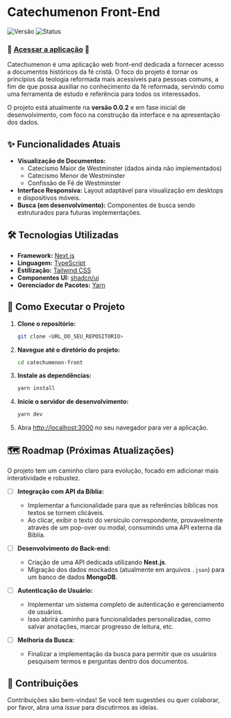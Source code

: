 # Catechumenon Front-End

![Versão](https://img.shields.io/badge/version-0.0.2-blue)
![Status](https://img.shields.io/badge/status-em%20desenvolvimento-yellow)

### 🚀 **[Acessar a aplicação](https://catechumenon-front.vercel.app/)** 🚀

Catechumenon é uma aplicação web front-end dedicada a fornecer acesso a documentos históricos da fé cristã. O foco do projeto é tornar os princípios da teologia reformada mais acessíveis para pessoas comuns, a fim de que possa auxiliar no conhecimento da fé reformada, servindo como uma ferramenta de estudo e referência para todos os interessados.

O projeto está atualmente na **versão 0.0.2** e em fase inicial de desenvolvimento, com foco na construção da interface e na apresentação dos dados.

## ✨ Funcionalidades Atuais

- **Visualização de Documentos:**
  - Catecismo Maior de Westminster (dados ainda não implementados)
  - Catecismo Menor de Westminster
  - Confissão de Fé de Westminster
- **Interface Responsiva:** Layout adaptável para visualização em desktops e dispositivos móveis.
- **Busca (em desenvolvimento):** Componentes de busca sendo estruturados para futuras implementações.

## 🛠️ Tecnologias Utilizadas

- **Framework:** [Next.js](https://nextjs.org/)
- **Linguagem:** [TypeScript](https://www.typescriptlang.org/)
- **Estilização:** [Tailwind CSS](https://tailwindcss.com/)
- **Componentes UI:** [shadcn/ui](https://ui.shadcn.com/)
- **Gerenciador de Pacotes:** [Yarn](https://yarnpkg.com/)

## 🚀 Como Executar o Projeto

1.  **Clone o repositório:**
    ```bash
    git clone <URL_DO_SEU_REPOSITORIO>
    ```

2.  **Navegue até o diretório do projeto:**
    ```bash
    cd catechumenon-front
    ```

3.  **Instale as dependências:**
    ```bash
    yarn install
    ```

4.  **Inicie o servidor de desenvolvimento:**
    ```bash
    yarn dev
    ```

5.  Abra [http://localhost:3000](http://localhost:3000) no seu navegador para ver a aplicação.

## 🗺️ Roadmap (Próximas Atualizações)

O projeto tem um caminho claro para evolução, focado em adicionar mais interatividade e robustez.

-   [ ] **Integração com API da Bíblia:**
    -   Implementar a funcionalidade para que as referências bíblicas nos textos se tornem clicáveis.
    -   Ao clicar, exibir o texto do versículo correspondente, provavelmente através de um pop-over ou modal, consumindo uma API externa da Bíblia.

-   [ ] **Desenvolvimento do Back-end:**
    -   Criação de uma API dedicada utilizando **Nest.js**.
    -   Migração dos dados mockados (atualmente em arquivos `.json`) para um banco de dados **MongoDB**.

-   [ ] **Autenticação de Usuário:**
    -   Implementar um sistema completo de autenticação e gerenciamento de usuários.
    -   Isso abrirá caminho para funcionalidades personalizadas, como salvar anotações, marcar progresso de leitura, etc.

-   [ ] **Melhoria da Busca:**
    -   Finalizar a implementação da busca para permitir que os usuários pesquisem termos e perguntas dentro dos documentos.

## 🤝 Contribuições

Contribuições são bem-vindas! Se você tem sugestões ou quer colaborar, por favor, abra uma *issue* para discutirmos as ideias.
